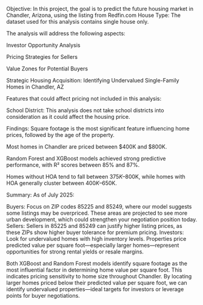 Objective:
In this project, the goal is to predict the future housing market in Chandler, Arizona, using the listing from Redfin.com
House Type: The dataset used for this analysis contains single house only.

The analysis will address the following aspects:

Investor Opportunity Analysis

Pricing Strategies for Sellers

Value Zones for Potential Buyers

Strategic Housing Acquisition: Identifying Undervalued Single-Family Homes in Chandler, AZ

Features that could affect pricing not included in this analysis:

School District: This analysis does not take school districts into consideration as it could affect the housing price.

Findings:
Square footage is the most significant feature influencing home prices, followed by the age of the property.

Most homes in Chandler are priced between $400K and $800K.

Random Forest and XGBoost models achieved strong predictive performance, with R² scores between 85% and 87%.

Homes without HOA tend to fall between $375K–$800K, while homes with HOA generally cluster between $400K–$650K.

Summary:
As of July 2025:

Buyers: Focus on ZIP codes 85225 and 85249, where our model suggests some listings may be overpriced. These areas are projected to see more urban development, which could strengthen your negotiation position today. Sellers: Sellers in 85225 and 85249 can justify higher listing prices, as these ZIPs show higher buyer tolerance for premium pricing. Investors: Look for undervalued homes with high inventory levels. Properties price predicted value per square foot—especially larger homes—represent opportunities for strong rental yields or resale margins.

Both XGBoost and Random Forest models identify square footage as the most influential factor in determining home value per square foot. This indicates pricing sensitivity to home size throughout Chandler. By locating larger homes priced below their predicted value per square foot, we can identify undervalued properties—ideal targets for investors or leverage points for buyer negotiations.
